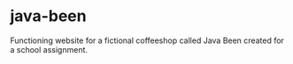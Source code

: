 # java-been
Functioning website for a fictional coffeeshop called Java Been created for a school assignment.
